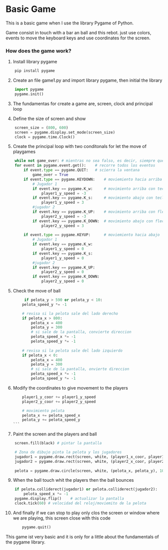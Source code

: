 # Basic Game

This is a basic game when I use the library Pygame of Python. 

Game consist in touch with a bar an ball and this rebot. just use colors, events to move the keyboard keys and use coordinates for the screen. 

### How does the game work?
1. Install library pygame
```python
    pip install pygame
```
2. Create an file game1.py and import library pygame, then initial the library
```python
    import pygame
    pygame.init()
```
3. The fundamentas for create a game are, screen, clock and principal loop

4. Define the size of screen and show
```python
    screen_size = (800, 600) 
    screen = pygame.display.set_mode(screen_size)
    clock = pygame.time.Clock()
```

5. Create the principal loop with two conditonals for let the move of playgames
```python
    while not game_over: # mientras no sea falso, es decir, siempre que sea verdadero
    for event in pygame.event.get():    # recorre todos los eventos
        if event.type == pygame.QUIT:   # scierra la ventana
            game_over = True
        if event.type == pygame.KEYDOWN:    # moviemiento hacia arriba
            # Jugador 1
            if event.key == pygame.K_w:     # movimiento arriba con tecla w 
                player1_y_speed = -3
            if event.key == pygame.K_s:     # movimiento abajo con tecla s
                player1_y_speed = 3
            #jugador 2
            if event.key == pygame.K_UP:    # movimiento arriba con flecha
                player2_y_speed = -3    
            if event.key == pygame.K_DOWN:  # movimiento abajo con flecha
                player2_y_speed = 3
        
        if event.type == pygame.KEYUP:      # moviemiento hacia abajo
            # Jugador 1
            if event.key == pygame.K_w:
                player1_y_speed = 0
            if event.key == pygame.K_s:
                player1_y_speed = 0
            #jugador 2
            if event.key == pygame.K_UP:
                player2_y_speed = 0
            if event.key == pygame.K_DOWN:
                player2_y_speed = 0
```


5. Check the move of ball 
    ```python
         if pelota_y > 590 or pelota_y < 10:
        pelota_speed_y *= -1

        # revisa si la pelota sale del lado derecho
        if pelota_x > 800:
            pelota_x = 400
            pelota_y = 300
            # si sale de la pantalla, convierte direccion
            pelota_speed_x *= -1
            pelota_speed_y *= -1
        
        # revisa si la pelota sale del lado izquierdo
        if pelota_x < 0:
            pelota_x = 400
            pelota_y = 300
            # si sale de la pantalla, onvierte direccion
            pelota_speed_x *= -1
            pelota_speed_y *= -1
    ```


7. Modify the coordinates to give movement to the players
    ````python
        player1_y_coor += player1_y_speed
        player2_y_coor += player2_y_speed

        # movimiento pelota
        pelota_x += pelota_speed_x
        pelota_y += pelota_speed_y
    ```

8. Paint the screen and the players and ball

```python
    screen.fill(black) # pintar la pantalla

    # Zona de dibujo pinta la pelota y los jugadores
    jugador1 = pygame.draw.rect(screen, white, (player1_x_coor, player1_y_coor, player_width, player_height))
    jugador2 = pygame.draw.rect(screen, white, (player2_x_coor, player2_y_coor, player_width, player_height))
    
    pelota = pygame.draw.circle(screen, white, (pelota_x, pelota_y), 10)
```

9. When the ball touch whit the players then the ball bounces

```python
    if pelota.colliderect(jugador1) or pelota.colliderect(jugador2):
        pelota_speed_x *= -1
    pygame.display.flip()    # actualizar la pantalla
    clock.tick(60) # velocidad del reloj/moviemito de la pelota 
```

10. And finally if we can stop to play only clos the screen or window where we are playing, this screen close with  this code
    ```python
        pygame.quit()
    ```


This game ist very basic and it is only for a little about the fundamentals of the pygame library. 


